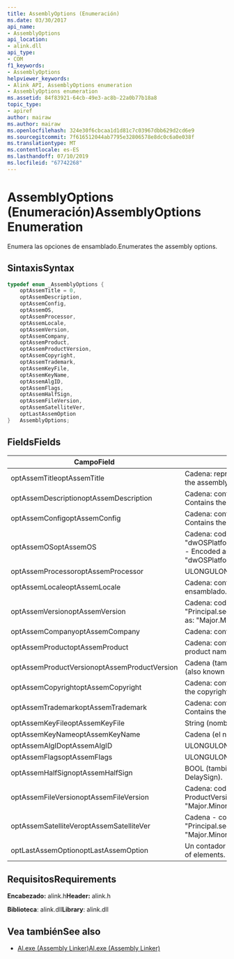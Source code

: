 ```yaml
---
title: AssemblyOptions (Enumeración)
ms.date: 03/30/2017
api_name:
- AssemblyOptions
api_location:
- alink.dll
api_type:
- COM
f1_keywords:
- AssemblyOptions
helpviewer_keywords:
- Alink API, AssemblyOptions enumeration
- AssemblyOptions enumeration
ms.assetid: 84f83921-64cb-49e3-ac8b-22a0b77b18a8
topic_type:
- apiref
author: mairaw
ms.author: mairaw
ms.openlocfilehash: 324e30f6cbcaa1d1d81c7c03967dbb629d2cd6e9
ms.sourcegitcommit: 7f616512044ab7795e32806578e8dc0c6a0e038f
ms.translationtype: MT
ms.contentlocale: es-ES
ms.lasthandoff: 07/10/2019
ms.locfileid: "67742268"
---
```

# <a name="assemblyoptions-enumeration"></a><span data-ttu-id="49308-102">AssemblyOptions (Enumeración)</span><span class="sxs-lookup"><span data-stu-id="49308-102">AssemblyOptions Enumeration</span></span>
<span data-ttu-id="49308-103">Enumera las opciones de ensamblado.</span><span class="sxs-lookup"><span data-stu-id="49308-103">Enumerates the assembly options.</span></span>  
  
## <a name="syntax"></a><span data-ttu-id="49308-104">Sintaxis</span><span class="sxs-lookup"><span data-stu-id="49308-104">Syntax</span></span>  
  
```cpp  
typedef enum _AssemblyOptions {  
    optAssemTitle = 0,  
    optAssemDescription,  
    optAssemConfig,  
    optAssemOS,  
    optAssemProcessor,  
    optAssemLocale,  
    optAssemVersion,  
    optAssemCompany,  
    optAssemProduct,  
    optAssemProductVersion,  
    optAssemCopyright,  
    optAssemTrademark,  
    optAssemKeyFile,  
    optAssemKeyName,  
    optAssemAlgID,  
    optAssemFlags,  
    optAssemHalfSign,  
    optAssemFileVersion,  
    optAssemSatelliteVer,  
    optLastAssemOption  
}   AssemblyOptions;  
```  
  
## <a name="fields"></a><span data-ttu-id="49308-105">Fields</span><span class="sxs-lookup"><span data-stu-id="49308-105">Fields</span></span>  
  
|<span data-ttu-id="49308-106">Campo</span><span class="sxs-lookup"><span data-stu-id="49308-106">Field</span></span>|<span data-ttu-id="49308-107">DESCRIPCIÓN</span><span class="sxs-lookup"><span data-stu-id="49308-107">Description</span></span>|  
|-----------|-----------------|  
|<span data-ttu-id="49308-108">optAssemTitle</span><span class="sxs-lookup"><span data-stu-id="49308-108">optAssemTitle</span></span>|<span data-ttu-id="49308-109">Cadena: representa el título del ensamblado.</span><span class="sxs-lookup"><span data-stu-id="49308-109">String - Represents the assembly title.</span></span>|  
|<span data-ttu-id="49308-110">optAssemDescription</span><span class="sxs-lookup"><span data-stu-id="49308-110">optAssemDescription</span></span>|<span data-ttu-id="49308-111">Cadena: contiene la descripción del ensamblado.</span><span class="sxs-lookup"><span data-stu-id="49308-111">String - Contains the assembly description.</span></span>|  
|<span data-ttu-id="49308-112">optAssemConfig</span><span class="sxs-lookup"><span data-stu-id="49308-112">optAssemConfig</span></span>|<span data-ttu-id="49308-113">Cadena: contiene la configuración del ensamblado.</span><span class="sxs-lookup"><span data-stu-id="49308-113">String - Contains the assembly configuration.</span></span>|  
|<span data-ttu-id="49308-114">optAssemOS</span><span class="sxs-lookup"><span data-stu-id="49308-114">optAssemOS</span></span>|<span data-ttu-id="49308-115">Cadena: codificada como: "dwOSPlatformId.dwOSMajorVersion.dwOSMinorVersion".</span><span class="sxs-lookup"><span data-stu-id="49308-115">String - Encoded as: "dwOSPlatformId.dwOSMajorVersion.dwOSMinorVersion".</span></span>|  
|<span data-ttu-id="49308-116">optAssemProcessor</span><span class="sxs-lookup"><span data-stu-id="49308-116">optAssemProcessor</span></span>|<span data-ttu-id="49308-117">ULONG</span><span class="sxs-lookup"><span data-stu-id="49308-117">ULONG</span></span>|  
|<span data-ttu-id="49308-118">optAssemLocale</span><span class="sxs-lookup"><span data-stu-id="49308-118">optAssemLocale</span></span>|<span data-ttu-id="49308-119">Cadena: contiene la configuración regional del ensamblado.</span><span class="sxs-lookup"><span data-stu-id="49308-119">String - Contains the assembly locale.</span></span>|  
|<span data-ttu-id="49308-120">optAssemVersion</span><span class="sxs-lookup"><span data-stu-id="49308-120">optAssemVersion</span></span>|<span data-ttu-id="49308-121">Cadena: codificada como: "Principal.secundaria.compilación.revisión".</span><span class="sxs-lookup"><span data-stu-id="49308-121">String - Encoded as: "Major.Minor.Build.Revision".</span></span>|  
|<span data-ttu-id="49308-122">optAssemCompany</span><span class="sxs-lookup"><span data-stu-id="49308-122">optAssemCompany</span></span>|<span data-ttu-id="49308-123">Cadena: contiene la empresa.</span><span class="sxs-lookup"><span data-stu-id="49308-123">String - Contains the company.</span></span>|  
|<span data-ttu-id="49308-124">optAssemProduct</span><span class="sxs-lookup"><span data-stu-id="49308-124">optAssemProduct</span></span>|<span data-ttu-id="49308-125">Cadena: contiene el nombre del producto.</span><span class="sxs-lookup"><span data-stu-id="49308-125">String - Contains the product name.</span></span>|  
|<span data-ttu-id="49308-126">optAssemProductVersion</span><span class="sxs-lookup"><span data-stu-id="49308-126">optAssemProductVersion</span></span>|<span data-ttu-id="49308-127">Cadena (también conocido como InformationalVersion).</span><span class="sxs-lookup"><span data-stu-id="49308-127">String (also known as InformationalVersion).</span></span>|  
|<span data-ttu-id="49308-128">optAssemCopyright</span><span class="sxs-lookup"><span data-stu-id="49308-128">optAssemCopyright</span></span>|<span data-ttu-id="49308-129">Cadena: contiene la información de copyright.</span><span class="sxs-lookup"><span data-stu-id="49308-129">String - Contains the copyright information.</span></span>|  
|<span data-ttu-id="49308-130">optAssemTrademark</span><span class="sxs-lookup"><span data-stu-id="49308-130">optAssemTrademark</span></span>|<span data-ttu-id="49308-131">Cadena: contiene la información de marca comercial.</span><span class="sxs-lookup"><span data-stu-id="49308-131">String - Contains the trademark information.</span></span>|  
|<span data-ttu-id="49308-132">optAssemKeyFile</span><span class="sxs-lookup"><span data-stu-id="49308-132">optAssemKeyFile</span></span>|<span data-ttu-id="49308-133">String (nombre de archivo).</span><span class="sxs-lookup"><span data-stu-id="49308-133">String (file name).</span></span>|  
|<span data-ttu-id="49308-134">optAssemKeyName</span><span class="sxs-lookup"><span data-stu-id="49308-134">optAssemKeyName</span></span>|<span data-ttu-id="49308-135">Cadena (el nombre de clave).</span><span class="sxs-lookup"><span data-stu-id="49308-135">String (The key name).</span></span>|  
|<span data-ttu-id="49308-136">optAssemAlgID</span><span class="sxs-lookup"><span data-stu-id="49308-136">optAssemAlgID</span></span>|<span data-ttu-id="49308-137">ULONG</span><span class="sxs-lookup"><span data-stu-id="49308-137">ULONG</span></span>|  
|<span data-ttu-id="49308-138">optAssemFlags</span><span class="sxs-lookup"><span data-stu-id="49308-138">optAssemFlags</span></span>|<span data-ttu-id="49308-139">ULONG</span><span class="sxs-lookup"><span data-stu-id="49308-139">ULONG</span></span>|  
|<span data-ttu-id="49308-140">optAssemHalfSign</span><span class="sxs-lookup"><span data-stu-id="49308-140">optAssemHalfSign</span></span>|<span data-ttu-id="49308-141">BOOL (también conocida como DelaySign).</span><span class="sxs-lookup"><span data-stu-id="49308-141">Bool (Also known as DelaySign).</span></span>|  
|<span data-ttu-id="49308-142">optAssemFileVersion</span><span class="sxs-lookup"><span data-stu-id="49308-142">optAssemFileVersion</span></span>|<span data-ttu-id="49308-143">Cadena: codificada como "Major.Minor.Build.Revision" como ProductVersion.</span><span class="sxs-lookup"><span data-stu-id="49308-143">String - Encoded as "Major.Minor.Build.Revision"--same as ProductVersion.</span></span>|  
|<span data-ttu-id="49308-144">optAssemSatelliteVer</span><span class="sxs-lookup"><span data-stu-id="49308-144">optAssemSatelliteVer</span></span>|<span data-ttu-id="49308-145">Cadena - codificada como "Principal.secundaria.compilación.revisión".</span><span class="sxs-lookup"><span data-stu-id="49308-145">String - Encoded as "Major.Minor.Build.Revision".</span></span>|  
|<span data-ttu-id="49308-146">optLastAssemOption</span><span class="sxs-lookup"><span data-stu-id="49308-146">optLastAssemOption</span></span>|<span data-ttu-id="49308-147">Un contador del número de elementos.</span><span class="sxs-lookup"><span data-stu-id="49308-147">A counter of the number of elements.</span></span>|  
  
## <a name="requirements"></a><span data-ttu-id="49308-148">Requisitos</span><span class="sxs-lookup"><span data-stu-id="49308-148">Requirements</span></span>  
 <span data-ttu-id="49308-149">**Encabezado:** alink.h</span><span class="sxs-lookup"><span data-stu-id="49308-149">**Header:** alink.h</span></span>  
  
 <span data-ttu-id="49308-150">**Biblioteca**: alink.dll</span><span class="sxs-lookup"><span data-stu-id="49308-150">**Library**: alink.dll</span></span>  
  
## <a name="see-also"></a><span data-ttu-id="49308-151">Vea también</span><span class="sxs-lookup"><span data-stu-id="49308-151">See also</span></span>

- [<span data-ttu-id="49308-152">Al.exe (Assembly Linker)</span><span class="sxs-lookup"><span data-stu-id="49308-152">Al.exe (Assembly Linker)</span></span>](../../../../docs/framework/tools/al-exe-assembly-linker.md)
